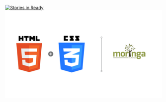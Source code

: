 [![Stories in Ready](https://badge.waffle.io/abdikadirali/first-webpage.png?label=ready&title=Ready)](https://waffle.io/abdikadirali/first-webpage)
![Moringa HTML+CSS](https://raw.githubusercontent.com/abdikadirali/first-webpage/master/img/mor.png)

